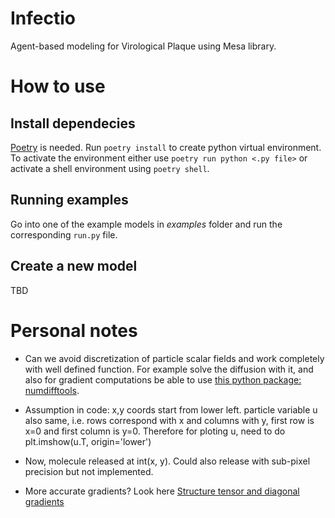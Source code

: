 # Infectio

Agent-based modeling for Virological Plaque using Mesa library.

# How to use

## Install dependecies
[Poetry](https://python-poetry.org/) is needed. Run `poetry install` to create python virtual environment. To activate
the environment either use `poetry run python <.py file>` or activate a shell environment using `poetry shell`.

## Running examples
Go into one of the example models in *examples* folder and run the corresponding `run.py` file.

## Create a new model
TBD

# Personal notes

* Can we avoid discretization of particle scalar fields and work completely with
well defined function. For example solve the diffusion with it, and also for
gradient computations be able to use [this python package: numdifftools](https://numdifftools.readthedocs.io/en/latest/index.html).

* Assumption in code: x,y coords start from lower left. particle variable u also same, i.e. rows correspond with x and
columns with y, first row is x=0 and first column is y=0. Therefore for ploting u, need to do
plt.imshow(u.T, origin='lower')

* Now, molecule released at int(x, y). Could also release with sub-pixel precision but not implemented.

* More accurate gradients? Look here [Structure tensor and diagonal gradients](https://bartwronski.com/2021/02/28/computing-gradients-on-grids-forward-central-and-diagonal-differences/)